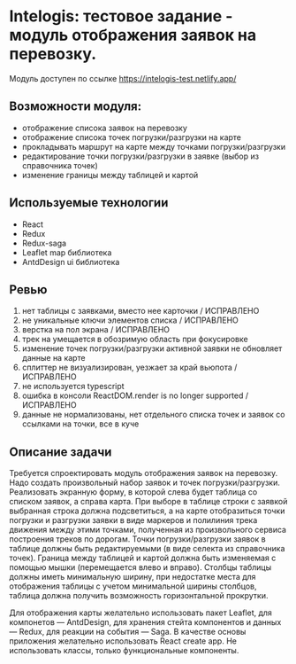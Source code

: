 # Intelogis: тестовое задание - модуль отображения заявок на перевозку.

Модуль доступен по ссылке https://intelogis-test.netlify.app/

## Возможности модуля:

- отображение списока заявок на перевозку
- отображение списока точек погрузки/разгрузки на карте
- прокладывать маршрут на карте между точками погрузки/разгрузки
- редактирование точки погрузки/разгрузки в заявке (выбор из справочника точек)
- изменение границы между таблицей и картой

## Используемые технологии

- React
- Redux
- Redux-saga
- Leaflet map библиотека
- AntdDesign ui библиотека

## Ревью

1. нет таблицы с заявками, вместо нее карточки / ИСПРАВЛЕНО
2. не уникальные ключи элементов списка / ИСПРАВЛЕНО
3. верстка на пол экрана / ИСПРАВЛЕНО
4. трек на умещается в обозримую область при фокусировке
5. изменение точек погрузки/разгрузки активной заявки не обновляет данные на карте
6. сплиттер не визуализирован, уезжает за край вьюпота / ИСПРАВЛЕНО
7. не используется typescript
8. ошибка в консоли ReactDOM.render is no longer supported / ИСПРАВЛЕНО
9. данные не нормализованы, нет отдельного списка точек и заявок со ссылками на точки, все в куче

## Описание задачи

Требуется спроектировать модуль отображения заявок на перевозку.
Надо создать произвольный набор заявок и точек погрузки/разгрузки.
Реализовать экранную форму, в которой слева будет таблица со списком заявок, а
справа карта. При выборе в таблице строки с заявкой выбранная строка должна
подсветиться, а на карте отобразиться точки погрузки и разгрузки заявки в виде
маркеров и полилиния трека движения между этими точками, полученная из
произвольного сервиса построения треков по дорогам. Точки погрузки/разгрузки
заявок в таблице должны быть редактируемыми (в виде селекта из справочника
точек). Граница между таблицей и картой должна быть изменяемая с помощью
мышки (перемещается влево и вправо). Столбцы таблицы должны иметь
минимальную ширину, при недостатке места для отображения таблицы с учетом
минимальной ширины столбцов, таблица должна получить возможность
горизонтальной прокрутки.

Для отображения карты желательно использовать пакет Leaflet, для компонетов
— AntdDesign, для хранения стейта компонентов и данных — Redux, для реакции на
события — Saga. В качестве основы приложения желательно использовать React
create app. Не использовать классы, только функциональные компоненты.
